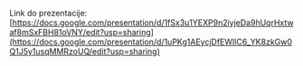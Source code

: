 Link do prezentacije: [https://docs.google.com/presentation/d/1fSx3u1YEXP9n2iyjeDa9hUqrHxtwaf8mSxFBH81oVNY/edit?usp=sharing](https://docs.google.com/presentation/d/1uPKg1AEycjDfEWIlC6_YK8zkGw0Q1J5y1usqMMRzoUQ/edit?usp=sharing)
